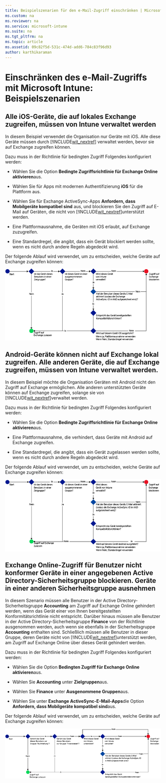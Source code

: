 ```yaml
---
title: Beispielszenarien für den e-Mail-Zugriff einschränken | Microsoft Intune
ms.custom: na
ms.reviewer: na
ms.service: microsoft-intune
ms.suite: na
ms.tgt_pltfrm: na
ms.topic: article
ms.assetid: 09c82f5d-531c-474d-add6-784c83f96d93
author: karthikaraman
---
```

# Einschränken des e-Mail-Zugriffs mit Microsoft Intune: Beispielszenarien

## Alle iOS-Geräte, die auf lokales Exchange zugreifen, müssen von Intune verwaltet werden
In diesem Beispiel verwendet die Organisation nur Geräte mit iOS. Alle diese Geräte müssen durch [!INCLUDE[wit_nextref](../Token/wit_nextref_md.md)] verwaltet werden, bevor sie auf Exchange zugreifen können.

Dazu muss in der Richtlinie für bedingten Zugriff Folgendes konfiguriert werden:

-   Wählen Sie die Option **Bedingte Zugriffsrichtlinie für Exchange Online aktivieren**aus.

-   Wählen Sie für Apps mit modernen Authentifizierung **iOS** für die Plattform aus.

-   Wählen Sie für Exchange ActiveSync-Apps **Anfordern, dass Mobilgeräte kompatibel sind**  aus, und blockieren Sie den Zugriff auf E-Mail auf Geräten, die nicht von [!INCLUDE[wit_nextref](../Token/wit_nextref_md.md)]unterstützt werden.

-   Eine Plattformausnahme, die Geräten mit iOS erlaubt, auf Exchange zuzugreifen.

-   Eine Standardregel, die angibt, dass ein Gerät blockiert werden sollte, wenn es nicht durch andere Regeln abgedeckt wird.

Der folgende Ablauf wird verwendet, um zu entscheiden, welche Geräte auf Exchange zugreifen können:

![](./media/ConditionalAccess8-3.png)

## Android-Geräte können nicht auf Exchange lokal zugreifen. Alle anderen Geräte, die auf Exchange zugreifen, müssen von Intune verwaltet werden.
In diesem Beispiel möchte die Organisation Geräten mit Android nicht den Zugriff auf Exchange ermöglichen. Alle anderen unterstützten Geräte können auf Exchange zugreifen, solange sie von [!INCLUDE[wit_nextref](../Token/wit_nextref_md.md)]verwaltet werden.

Dazu muss in der Richtlinie für bedingten Zugriff Folgendes konfiguriert werden:

-   Wählen Sie die Option **Bedingte Zugriffsrichtlinie für Exchange Online aktivieren**aus.

-   Eine Plattformausnahme, die verhindert, dass Geräte mit Android auf Exchange zugreifen.

-   Eine Standardregel, die angibt, dass ein Gerät zugelassen werden sollte, wenn es nicht durch andere Regeln abgedeckt wird.

Der folgende Ablauf wird verwendet, um zu entscheiden, welche Geräte auf Exchange zugreifen können:

![](./media/ConditionalAccess8-4.png)

## Exchange Online-Zugriff für Benutzer nicht konformer Geräte in einer angegebenen Active Directory-Sicherheitsgruppe blockieren. Geräte in einer anderen Sicherheitsgruppe ausnehmen
In diesem Szenario müssen alle Benutzer in der Active Directory-Sicherheitsgruppe **Accounting** am Zugriff auf Exchange Online gehindert werden, wenn das Gerät einer von Ihnen bereitgestellten Konformitätsrichtlinie nicht entspricht. Darüber hinaus müssen alle Benutzer in der Active Directory-Sicherheitsgruppe **Finance** von der Richtlinie ausgenommen werden, auch wenn sie ebenfalls in der Sicherheitsgruppe **Accounting** enthalten sind. Schließlich müssen alle Benutzer in dieser Gruppe, deren Geräte nicht von [!INCLUDE[wit_nextref](../Token/wit_nextref_md.md)]unterstützt werden, am Zugriff auf Exchange Online über dieses Gerät gehindert werden.

Dazu muss in der Richtlinie für bedingten Zugriff Folgendes konfiguriert werden:

-   Wählen Sie die Option **Bedingten Zugriff für Exchange Online aktivieren**aus.

-   Wählen Sie **Accounting** unter **Zielgruppen**aus.

-   Wählen Sie **Finance** unter **Ausgenommene Gruppen**aus.

-   Wählen Sie unter **Exchange ActiveSync-E-Mail-Apps**die Option **Anfordern, dass Mobilgeräte kompatibel sind**aus.

Der folgende Ablauf wird verwendet, um zu entscheiden, welche Geräte auf Exchange zugreifen können:

![](./media/ConditionalAccess8-5.png)


<!--HONumber=Mar16_HO4-->


